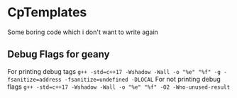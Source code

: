 # CpTemplates
Some boring code which i don't want to write again 


## Debug Flags for geany
For printing debug tags 
```g++ -std=c++17 -Wshadow -Wall -o "%e" "%f" -g -fsanitize=address -fsanitize=undefined -DLOCAL```
For not printing debug flags 
```g++ -std=c++17 -Wshadow -Wall -o "%e" "%f" -O2 -Wno-unused-result```
